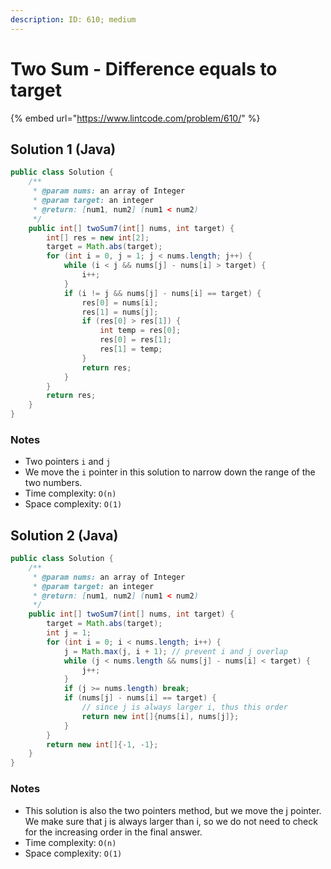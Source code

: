 ```yaml
---
description: ID: 610; medium
---
```

# Two Sum - Difference equals to target

{% embed url="https://www.lintcode.com/problem/610/" %}

## Solution 1 (Java)

```java
public class Solution {
    /**
     * @param nums: an array of Integer
     * @param target: an integer
     * @return: [num1, num2] (num1 < num2)
     */
    public int[] twoSum7(int[] nums, int target) {
        int[] res = new int[2];
        target = Math.abs(target);
        for (int i = 0, j = 1; j < nums.length; j++) {
            while (i < j && nums[j] - nums[i] > target) {
                i++;
            }
            if (i != j && nums[j] - nums[i] == target) {
                res[0] = nums[i];
                res[1] = nums[j];
                if (res[0] > res[1]) {
                    int temp = res[0];
                    res[0] = res[1];
                    res[1] = temp;
                }
                return res;
            }
        }
        return res;
    }
}
```

### Notes

* Two pointers `i` and `j`
* We move the `i` pointer in this solution to narrow down the range of the two numbers.
* Time complexity: `O(n)`
* Space complexity: `O(1)`

## Solution 2 (Java)

```java
public class Solution {
    /**
     * @param nums: an array of Integer
     * @param target: an integer
     * @return: [num1, num2] (num1 < num2)
     */
    public int[] twoSum7(int[] nums, int target) {
        target = Math.abs(target);
        int j = 1;
        for (int i = 0; i < nums.length; i++) {
            j = Math.max(j, i + 1); // prevent i and j overlap
            while (j < nums.length && nums[j] - nums[i] < target) {
                j++;
            }
            if (j >= nums.length) break;
            if (nums[j] - nums[i] == target) {
                // since j is always larger i, thus this order
                return new int[]{nums[i], nums[j]};
            }
        }
        return new int[]{-1, -1};
    }
}
```

### Notes

* This solution is also the two pointers method, but we move the j pointer. We make sure that j is always larger than i, so we do not need to check for the increasing order in the final answer.
* Time complexity: `O(n)`
* Space complexity: `O(1)`
